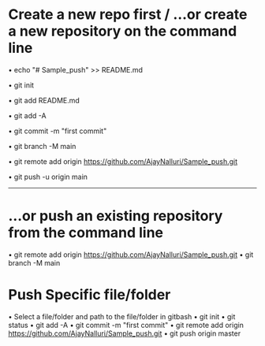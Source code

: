 # Create a new repo first / …or create a new repository on the command line
•	echo "# Sample_push" >> README.md

•	git init

•	git add README.md

•	git add -A

•	git commit -m "first commit"

•	git branch -M main

•	git remote add origin https://github.com/AjayNalluri/Sample_push.git

•	git push -u origin main


_____________________________________________________________________________
 # …or push an existing repository from the command line
•	git remote add origin https://github.com/AjayNalluri/Sample_push.git
•	git branch -M main


# Push Specific file/folder
•	Select a file/folder and path to the file/folder in gitbash
•	git init
•	git status
•	git add -A
•	git commit -m "first commit"
•	git remote add origin https://github.com/AjayNalluri/Sample_push.git
•	git push origin master

